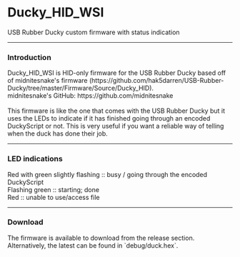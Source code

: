 Ducky_HID_WSI
=====
USB Rubber Ducky custom firmware with status indication

---------------
<h3>Introduction</h3>
Ducky_HID_WSI is HID-only firmware for the USB Rubber Ducky based off of midnitesnake's firmware (https://github.com/hak5darren/USB-Rubber-Ducky/tree/master/Firmware/Source/Ducky_HID).
<br>
midnitesnake's GitHub: https://github.com/midnitesnake
<br>
<br>
This firmware is like the one that comes with the USB Rubber Ducky but it uses the LEDs to indicate if it has finished going through an encoded DuckyScript or not. This is very useful if you want a reliable way of telling when the duck has done their job.

---------------
<h3>LED indications</h3>
Red with green slightly flashing :: busy / going through the encoded DuckyScript
<br>
Flashing green :: starting; done
<br>
Red :: unable to use/access file

---------------
<h3>Download</h3>
The firmware is available to download from the release section. Alternatively, the latest can be found in `debug/duck.hex`.

